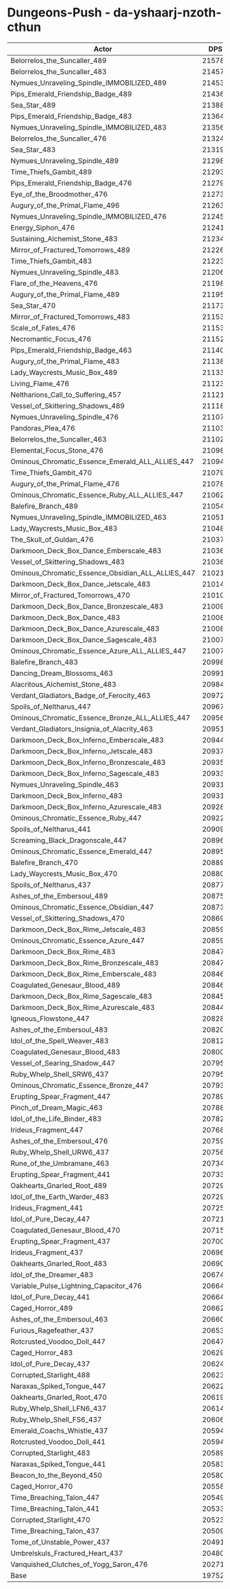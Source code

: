 # Dungeons-Push - da-yshaarj-nzoth-cthun
| Actor | DPS | Increase |
|---|:---:|:---:|
|Belorrelos_the_Suncaller_489|215784|9.25%|
|Belorrelos_the_Suncaller_483|214574|8.63%|
|Nymues_Unraveling_Spindle_IMMOBILIZED_489|214534|8.61%|
|Pips_Emerald_Friendship_Badge_489|214367|8.53%|
|Sea_Star_489|213886|8.28%|
|Pips_Emerald_Friendship_Badge_483|213641|8.16%|
|Nymues_Unraveling_Spindle_IMMOBILIZED_483|213560|8.12%|
|Belorrelos_the_Suncaller_476|213241|7.96%|
|Sea_Star_483|213192|7.93%|
|Nymues_Unraveling_Spindle_489|212980|7.83%|
|Time_Thiefs_Gambit_489|212932|7.80%|
|Pips_Emerald_Friendship_Badge_476|212791|7.73%|
|Eye_of_the_Broodmother_476|212739|7.70%|
|Augury_of_the_Primal_Flame_496|212633|7.65%|
|Nymues_Unraveling_Spindle_IMMOBILIZED_476|212450|7.56%|
|Energy_Siphon_476|212415|7.54%|
|Sustaining_Alchemist_Stone_483|212344|7.50%|
|Mirror_of_Fractured_Tomorrows_489|212265|7.46%|
|Time_Thiefs_Gambit_483|212230|7.45%|
|Nymues_Unraveling_Spindle_483|212066|7.36%|
|Flare_of_the_Heavens_476|211981|7.32%|
|Augury_of_the_Primal_Flame_489|211956|7.31%|
|Sea_Star_470|211732|7.19%|
|Mirror_of_Fractured_Tomorrows_483|211538|7.10%|
|Scale_of_Fates_476|211531|7.09%|
|Necromantic_Focus_476|211523|7.09%|
|Pips_Emerald_Friendship_Badge_463|211404|7.03%|
|Augury_of_the_Primal_Flame_483|211387|7.02%|
|Lady_Waycrests_Music_Box_489|211333|6.99%|
|Living_Flame_476|211239|6.94%|
|Neltharions_Call_to_Suffering_457|211218|6.93%|
|Vessel_of_Skittering_Shadows_489|211182|6.92%|
|Nymues_Unraveling_Spindle_476|211073|6.86%|
|Pandoras_Plea_476|211035|6.84%|
|Belorrelos_the_Suncaller_463|211023|6.84%|
|Elemental_Focus_Stone_476|210989|6.82%|
|Ominous_Chromatic_Essence_Emerald_ALL_ALLIES_447|210947|6.80%|
|Time_Thiefs_Gambit_470|210793|6.72%|
|Augury_of_the_Primal_Flame_476|210780|6.71%|
|Ominous_Chromatic_Essence_Ruby_ALL_ALLIES_447|210623|6.63%|
|Balefire_Branch_489|210549|6.60%|
|Nymues_Unraveling_Spindle_IMMOBILIZED_463|210515|6.58%|
|Lady_Waycrests_Music_Box_483|210484|6.56%|
|The_Skull_of_Guldan_476|210378|6.51%|
|Darkmoon_Deck_Box_Dance_Emberscale_483|210367|6.50%|
|Vessel_of_Skittering_Shadows_483|210363|6.50%|
|Ominous_Chromatic_Essence_Obsidian_ALL_ALLIES_447|210219|6.43%|
|Darkmoon_Deck_Box_Dance_Jetscale_483|210146|6.39%|
|Mirror_of_Fractured_Tomorrows_470|210100|6.37%|
|Darkmoon_Deck_Box_Dance_Bronzescale_483|210094|6.37%|
|Darkmoon_Deck_Box_Dance_483|210085|6.36%|
|Darkmoon_Deck_Box_Dance_Azurescale_483|210082|6.36%|
|Darkmoon_Deck_Box_Dance_Sagescale_483|210077|6.36%|
|Ominous_Chromatic_Essence_Azure_ALL_ALLIES_447|210076|6.36%|
|Balefire_Branch_483|209982|6.31%|
|Dancing_Dream_Blossoms_463|209917|6.28%|
|Alacritous_Alchemist_Stone_483|209846|6.24%|
|Verdant_Gladiators_Badge_of_Ferocity_463|209721|6.18%|
|Spoils_of_Neltharus_447|209672|6.15%|
|Ominous_Chromatic_Essence_Bronze_ALL_ALLIES_447|209569|6.10%|
|Verdant_Gladiators_Insignia_of_Alacrity_463|209510|6.07%|
|Darkmoon_Deck_Box_Inferno_Emberscale_483|209445|6.04%|
|Darkmoon_Deck_Box_Inferno_Jetscale_483|209379|6.00%|
|Darkmoon_Deck_Box_Inferno_Bronzescale_483|209359|5.99%|
|Darkmoon_Deck_Box_Inferno_Sagescale_483|209331|5.98%|
|Nymues_Unraveling_Spindle_463|209310|5.97%|
|Darkmoon_Deck_Box_Inferno_483|209310|5.97%|
|Darkmoon_Deck_Box_Inferno_Azurescale_483|209284|5.96%|
|Ominous_Chromatic_Essence_Ruby_447|209220|5.92%|
|Spoils_of_Neltharus_441|209090|5.86%|
|Screaming_Black_Dragonscale_447|208962|5.79%|
|Ominous_Chromatic_Essence_Emerald_447|208956|5.79%|
|Balefire_Branch_470|208892|5.76%|
|Lady_Waycrests_Music_Box_470|208806|5.71%|
|Spoils_of_Neltharus_437|208774|5.70%|
|Ashes_of_the_Embersoul_489|208753|5.69%|
|Ominous_Chromatic_Essence_Obsidian_447|208736|5.68%|
|Vessel_of_Skittering_Shadows_470|208696|5.66%|
|Darkmoon_Deck_Box_Rime_Jetscale_483|208599|5.61%|
|Ominous_Chromatic_Essence_Azure_447|208595|5.61%|
|Darkmoon_Deck_Box_Rime_483|208473|5.54%|
|Darkmoon_Deck_Box_Rime_Bronzescale_483|208473|5.54%|
|Darkmoon_Deck_Box_Rime_Emberscale_483|208467|5.54%|
|Coagulated_Genesaur_Blood_489|208462|5.54%|
|Darkmoon_Deck_Box_Rime_Sagescale_483|208455|5.54%|
|Darkmoon_Deck_Box_Rime_Azurescale_483|208446|5.53%|
|Igneous_Flowstone_447|208284|5.45%|
|Ashes_of_the_Embersoul_483|208203|5.41%|
|Idol_of_the_Spell_Weaver_483|208126|5.37%|
|Coagulated_Genesaur_Blood_483|208007|5.31%|
|Vessel_of_Searing_Shadow_447|207956|5.28%|
|Ruby_Whelp_Shell_SRW6_437|207950|5.28%|
|Ominous_Chromatic_Essence_Bronze_447|207933|5.27%|
|Erupting_Spear_Fragment_447|207897|5.25%|
|Pinch_of_Dream_Magic_463|207886|5.25%|
|Idol_of_the_Life_Binder_483|207824|5.22%|
|Irideus_Fragment_447|207683|5.14%|
|Ashes_of_the_Embersoul_476|207595|5.10%|
|Ruby_Whelp_Shell_URW6_437|207567|5.09%|
|Rune_of_the_Umbramane_463|207343|4.97%|
|Erupting_Spear_Fragment_441|207330|4.97%|
|Oakhearts_Gnarled_Root_489|207294|4.95%|
|Idol_of_the_Earth_Warder_483|207293|4.95%|
|Irideus_Fragment_441|207252|4.93%|
|Idol_of_Pure_Decay_447|207218|4.91%|
|Coagulated_Genesaur_Blood_470|207156|4.88%|
|Erupting_Spear_Fragment_437|207006|4.80%|
|Irideus_Fragment_437|206966|4.78%|
|Oakhearts_Gnarled_Root_483|206903|4.75%|
|Idol_of_the_Dreamer_483|206741|4.67%|
|Variable_Pulse_Lightning_Capacitor_476|206643|4.62%|
|Idol_of_Pure_Decay_441|206642|4.62%|
|Caged_Horror_489|206628|4.61%|
|Ashes_of_the_Embersoul_463|206600|4.60%|
|Furious_Ragefeather_437|206535|4.56%|
|Rotcrusted_Voodoo_Doll_447|206474|4.53%|
|Caged_Horror_483|206295|4.44%|
|Idol_of_Pure_Decay_437|206243|4.42%|
|Corrupted_Starlight_488|206235|4.41%|
|Naraxas_Spiked_Tongue_447|206220|4.40%|
|Oakhearts_Gnarled_Root_470|206197|4.39%|
|Ruby_Whelp_Shell_LFN6_437|206146|4.37%|
|Ruby_Whelp_Shell_FS6_437|206063|4.32%|
|Emerald_Coachs_Whistle_437|205947|4.27%|
|Rotcrusted_Voodoo_Doll_441|205945|4.26%|
|Corrupted_Starlight_483|205894|4.24%|
|Naraxas_Spiked_Tongue_441|205835|4.21%|
|Beacon_to_the_Beyond_450|205807|4.19%|
|Caged_Horror_470|205585|4.08%|
|Time_Breaching_Talon_447|205493|4.04%|
|Time_Breaching_Talon_441|205335|3.96%|
|Corrupted_Starlight_470|205233|3.90%|
|Time_Breaching_Talon_437|205096|3.83%|
|Tome_of_Unstable_Power_437|204912|3.74%|
|Umbrelskuls_Fractured_Heart_437|204806|3.69%|
|Vanquished_Clutches_of_Yogg_Saron_476|202714|2.63%|
|Base|197521|0.00%|

